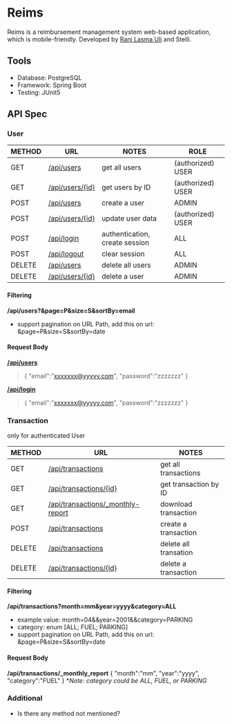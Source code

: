 # Reims
Reims is a reimbursement management system web-based application, which is mobile-friendly. Developed by [Rani Lasma Uli][myGithub] and Stelli.
## Tools
  - Database: PostgreSQL
  - Framework: Spring Boot
  - Testing: JUnit5

## API Spec

### User
| METHOD | URL | NOTES | ROLE
| ------ | ------ | ------ | ------ |
| GET | [/api/users][PlUser] | get all users | (authorized) USER
| GET | [/api/users/{id}][PlUserId] | get users by ID | (authorized) USER
| POST | [/api/users][PlUser] | create a user | ADMIN | ADMIN
| POST | [/api/users/{id}][PlUserId] | update user data | (authorized) USER
| POST | [/api/login][PlLogin] | authentication, create session | ALL
| POST | [/api/logout][PlLogout] | clear session | ALL
| DELETE | [/api/users][PlUser] | delete all users | ADMIN
| DELETE | [/api/users/{id}][PlUserId] | delete a user | ADMIN

#### Filtering
**/api/users?&page=P&size=S&sortBy=email**
- support pagination on URL Path, add this on url: &page=P&size=S&sortBy=date

#### Request Body
**[/api/users][PlUser]**
> {
> "email":"xxxxxxx@yyyyy.com",
> "password":"zzzzzzz"
> }

**[/api/login][PlLogin]**
> {
> "email":"xxxxxxx@yyyyy.com",
> "password":"zzzzzzz"
> }

### Transaction
only for authenticated User

| METHOD | URL | NOTES
| ------ | ------ | ------ |
| GET | [/api/transactions][PlTransaction] | get all transactions |
| GET | [/api/transactions/{id}][PlTransactionId] | get transaction by ID |
| GET | [/api/transactions/_monthly-report][PlTransactionReport] | download transaction |
| POST | [/api/transactions][PlTransaction] | create a transaction |
| DELETE | [/api/transactions][PlTransaction] | delete all transation |
| DELETE | [/api/transactions/{id}][PlTransactionId] | delete a transaction |

#### Filtering
**/api/transactions?month=mm&year=yyyy&category=ALL**
- example value: month=04&&year=2001&&category=PARKING
- category: enum [ALL; FUEL; PARKING]
- support pagination on URL Path, add this on url: &page=P&size=S&sortBy=date
#### Request Body
**/api/transactions/_monthly_report**
{
   "month":"mm",
   "year":"yyyy",
   "category":"FUEL"
}
**Note: category could be ALL, FUEL, or PARKING*



### Additional

 - Is there any method not mentioned?

   [mygithub]: <https://github.com/ranisianipar>
   [PlUser]: <https://localhost:8080/api/users>
   [PlUserId]: <https://localhost:8080/api/users/1>
   [PlLogin]: <https://localhost:8080/api/login>
   [PlLogout]: <https://localhost:8080/api/logout>
   
   [PlTransaction]: <https://localhost:8080/transactions>
   [PlTransactionId]: <https://localhost:8080/transactions/1>
   [PlTransactionReport]: <https://localhost:8080/transactions/_monthly_report>
   
   
  
